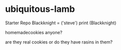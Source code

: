 # ubiquitous-lamb
Starter Repo
Blackknight = ('steve')
print (Blackknight)

homemadecookies anyone?

are they real cookies or do they have rasins in them?
